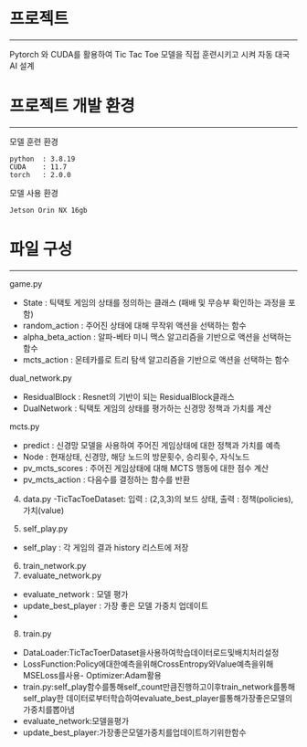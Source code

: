 # 프로젝트
----
Pytorch 와 CUDA를 활용하여 Tic Tac Toe 모델을 직접 훈련시키고 시켜 자동 대국 AI 설계


# 프로젝트 개발 환경
-----
모델 훈련 환경

    python  : 3.8.19
    CUDA    : 11.7
    torch   : 2.0.0

모델 사용 환경

    Jetson Orin NX 16gb

# 파일 구성
----
  game.py
  - State : 틱택토 게임의 상태를 정의하는 클래스 (패배 및 무승부 확인하는 과정을 포함)
  - random_action : 주어진 상태에 대해 무작위 액션을 선택하는 함수
  - alpha_beta_action : 알파-베타 미니 맥스 알고리즘을 기반으로 액션을 선택하는 함수
  - mcts_action : 몬테카를로 트리 탐색 알고리즘을 기반으로 액션을 선택하는 함수

  dual_network.py
  - ResidualBlock : Resnet의 기반이 되는 ResidualBlock클래스
  - DualNetwork : 틱택토 게임의 상태를 평가하는 신경망 정책과 가치를 계산

   mcts.py    
  - predict : 신경망 모델을 사용하여 주어진 게임상태에 대한 정책과 가치를 예측
  - Node : 현재상태, 신경망, 해당 노드의 방문횟수, 승리횟수, 자식노드
  - pv_mcts_scores : 주어진 게임상태에 대해 MCTS 행동에 대한 점수 계산
  - pv_mcts_action : 다음수를 결정하는 함수를 반환

  4. data.py
  -TicTacToeDataset: 입력 : (2,3,3)의 보드 상태, 출력 : 정책(policies),가치(value)
  
  5. self_play.py
  - self_play : 각 게임의 결과 history 리스트에 저장
  
  6. train_network.py
  7. evaluate_network.py
  - evaluate_network : 모델 평가
  - update_best_player : 가장 좋은 모델 가중치 업데이트
  - 
  8. train.py
- DataLoader:TicTacToerDataset을사용하여학습데이터로드및배치처리설정
- LossFunction:Policy에대한예측을위해CrossEntropy와Value예측을위해MSELoss를사용- Optimizer:Adam활용
- train.py:self_play함수를통해self_count만큼진행하고이후train_network를통해self_play한
데이터로부터학습하여evaluate_best_player를통해가장좋은모델의가중치를뽑아냄
- evaluate_network:모델을평가
- update_best_player:가장좋은모델가중치를업데이트하기위한함수
